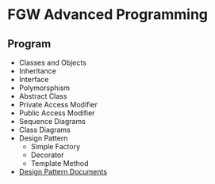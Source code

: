 # FGW Advanced Programming

## Program
- Classes and Objects
- Inheritance
- Interface
- Polymorsphism
- Abstract Class
- Private Access Modifier
- Public Access Modifier
- Sequence Diagrams
- Class Diagrams
- Design Pattern
  - Simple Factory
  - Decorator
  - Template Method
- [Design Pattern Documents](https://github.com/anupavanm/csharp-design-patterns-for-humans)
